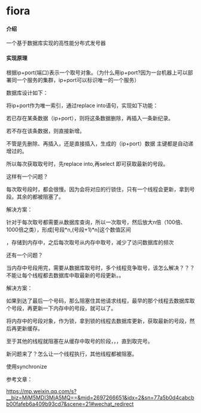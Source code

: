 # fiora

#### 介绍
一个基于数据库实现的高性能分布式发号器


#### 实现原理

根据ip+port(端口)表示一个取号对象。（为什么用ip+port?因为一台机器上可以部署同一个服务的集群，ip+port可以标识唯一的一个服务）


数据库设计如下：


将ip+port作为唯一索引，通过replace into语句，实现如下功能：

若已存在某条数据（ip+port），则将这条数据删除，再插入一条新纪录。

若不存在该条数据，则直接新增。

不管是先删除、再插入，还是直接插入，生成的（ip+port）数据 主键都是自动递增过的。


所以每次获取取号时，先replace into,再select 即可获取最新的号段。


这样有一个问题？

每次取号段时，都会很慢。因为会将对应的行锁住，只有一个线程会更新，拿到号段。其余的都被阻塞了。


解决方案：

针对于每次取号都需要从数据库查询，所以一次取号，然后放大n倍（100倍、1000倍之类），形成[号段*n,(号段+1)*n]这个数值区间

，存储到内存中，之后每次取号从内存中取号，减少了访问数据库的频次

还有一个问题？

当内存中号段用完，需要从数据库取号时，多个线程竞争取号，该怎么解决？？？ 不能让每个线程都去数据库中取最新的号段更新。。

解决方案：

如果到达了最后一个号码，那么阻塞住其他请求线程，最早的那个线程去数据库取个号段，再更新一下内存中的号段，就可以了。

将内存中的号段对象，作为锁，拿到锁的线程去数据库更新，获取最新的号段，然后再更新缓存。

至于其他的线程就阻塞在从缓存中取号的阶段，，，直到取完号。

新问题来了？怎么让一个线程执行，其他线程都被阻塞。

使用synchronize


参考文章：

https://mp.weixin.qq.com/s?__biz=MjM5MDI3MjA5MQ==&mid=2697266651&idx=2&sn=77a5b0d4cabcbb00fafeb6a409b93cd7&scene=21#wechat_redirect 
